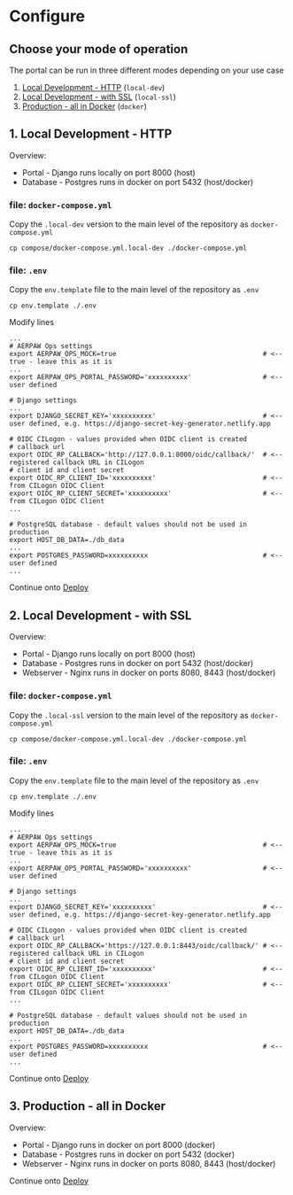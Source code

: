 # Configure

## Choose your mode of operation

The portal can be run in three different modes depending on your use case

1. [Local Development - HTTP](#local-dev) (`local-dev`)
2. [Local Development - with SSL](#local-ssl) (`local-ssl`)
3. [Production - all in Docker](#in-docker) (`docker`)

## 1. <a name="local-dev"></a>Local Development - HTTP

Overview:

- Portal - Django runs locally on port 8000 (host)
- Database - Postgres runs in docker on port 5432 (host/docker)

### file: `docker-compose.yml`

Copy the `.local-dev` version to the main level of the repository as `docker-compose.yml`

```
cp compose/docker-compose.yml.local-dev ./docker-compose.yml
```

### file: `.env`

Copy the `env.template` file to the main level of the repository as `.env`

```
cp env.template ./.env
```

Modify lines

```env
...
# AERPAW Ops settings
export AERPAW_OPS_MOCK=true                                     # <-- true - leave this as it is
...
export AERPAW_OPS_PORTAL_PASSWORD='xxxxxxxxxx'                  # <-- user defined

# Django settings
...
export DJANGO_SECRET_KEY='xxxxxxxxxx'                           # <-- user defined, e.g. https://django-secret-key-generator.netlify.app  

# OIDC CILogon - values provided when OIDC client is created
# callback url
export OIDC_RP_CALLBACK='http://127.0.0.1:8000/oidc/callback/'  # <-- registered callback URL in CILogon
# client id and client secret
export OIDC_RP_CLIENT_ID='xxxxxxxxxx'                           # <-- from CILogon OIDC Client
export OIDC_RP_CLIENT_SECRET='xxxxxxxxxx'                       # <-- from CILogon OIDC Client
...

# PostgreSQL database - default values should not be used in production
export HOST_DB_DATA=./db_data
...
export POSTGRES_PASSWORD=xxxxxxxxxx                             # <-- user defined
...
```

Continue onto [Deploy](./deploy.md)

## 2. <a name="local-ssl"></a>Local Development - with SSL

Overview:

- Portal - Django runs locally on port 8000 (host)
- Database - Postgres runs in docker on port 5432 (host/docker)
- Webserver - Nginx runs in docker on ports 8080, 8443 (host/docker)

### file: `docker-compose.yml`

Copy the `.local-ssl` version to the main level of the repository as `docker-compose.yml`

```
cp compose/docker-compose.yml.local-dev ./docker-compose.yml
```

### file: `.env`

Copy the `env.template` file to the main level of the repository as `.env`

```
cp env.template ./.env
```

Modify lines

```env
...
# AERPAW Ops settings
export AERPAW_OPS_MOCK=true                                     # <-- true - leave this as it is
...
export AERPAW_OPS_PORTAL_PASSWORD='xxxxxxxxxx'                  # <-- user defined

# Django settings
...
export DJANGO_SECRET_KEY='xxxxxxxxxx'                           # <-- user defined, e.g. https://django-secret-key-generator.netlify.app  

# OIDC CILogon - values provided when OIDC client is created
# callback url
export OIDC_RP_CALLBACK='https://127.0.0.1:8443/oidc/callback/' # <-- registered callback URL in CILogon
# client id and client secret
export OIDC_RP_CLIENT_ID='xxxxxxxxxx'                           # <-- from CILogon OIDC Client
export OIDC_RP_CLIENT_SECRET='xxxxxxxxxx'                       # <-- from CILogon OIDC Client
...

# PostgreSQL database - default values should not be used in production
export HOST_DB_DATA=./db_data
...
export POSTGRES_PASSWORD=xxxxxxxxxx                             # <-- user defined
...
```

Continue onto [Deploy](./deploy.md)

## 3. <a name="in-docker"></a>Production - all in Docker

Overview:

- Portal - Django runs in docker on port 8000 (docker)
- Database - Postgres runs in docker on port 5432 (docker)
- Webserver - Nginx runs in docker on ports 8080, 8443 (host/docker)


Continue onto [Deploy](./deploy.md)
